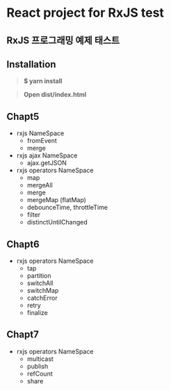 # React project for RxJS test
## RxJS 프로그래밍 예제 태스트

## Installation
>**$ yarn install**

>**Open dist/index.html**

## Chapt5
- rxjs NameSpace
   - fromEvent
   - merge
- rxjs ajax NameSpace
   - ajax.getJSON
- rxjs operators NameSpace
   - map
   - mergeAll
   - merge
   - mergeMap (flatMap)
   - debounceTime, throttleTime
   - filter
   - distinctUntilChanged

## Chapt6
- rxjs operators NameSpace
   - tap
   - partition
   - switchAll
   - switchMap
   - catchError
   - retry
   - finalize

## Chapt7
- rxjs operators NameSpace
   - multicast
   - publish
   - refCount
   - share